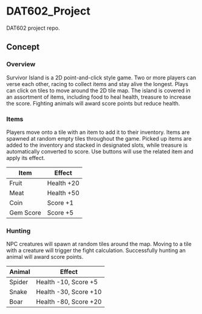 # DAT602_Project
DAT602 project repo.


## Concept

### Overview
Survivor Island is a 2D point-and-click style game. Two or more players can verse each other, racing to collect items and stay alive the longest. Plays can click on tiles to move around the 2D tile map. The island is covered in an assortment of items, including food to heal health, treasure to increase the score. Fighting animals will award score points but reduce health.

### Items
Players move onto a tile with an item to add it to their inventory. Items are spawned at random empty tiles throughout the game.
Picked up items are added to the inventory and stacked in designated slots, while treasure is automatically converted to score. Use buttons will use the related item and apply its effect.

| Item        | Effect     |
| ----------- | ---------- |
| Fruit       | Health +20 |
| Meat        | Health +50 |
| Coin        | Score +1   |
| Gem	Score | Score +5   |

### Hunting
NPC creatures will spawn at random tiles around the map. Moving to a tile with a creature will trigger the fight calculation. Successfully hunting an animal will award score points.

| Animal | Effect                |
| ------ | --------------------- |
| Spider | Health -10, Score +5  |
| Snake  | Health -30, Score +10 |
| Boar   | Health -80, Score +20 |


